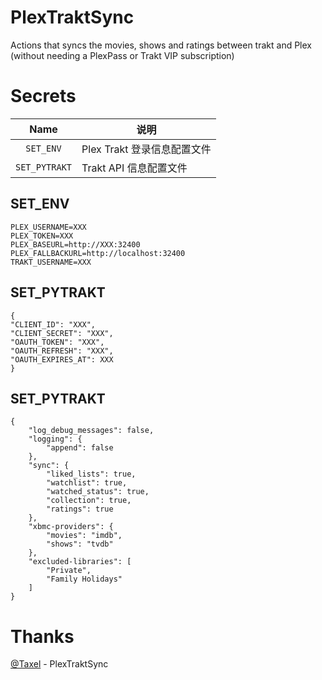 # PlexTraktSync
Actions that syncs the movies, shows and ratings between trakt and Plex (without needing a PlexPass or Trakt VIP subscription)

# Secrets

| Name                  | 说明                         |
| :-------------------: | ---------------------------- |
| `SET_ENV`             |   Plex Trakt 登录信息配置文件   |
| `SET_PYTRAKT`         |   Trakt API 信息配置文件       |

## SET_ENV
```
PLEX_USERNAME=XXX
PLEX_TOKEN=XXX
PLEX_BASEURL=http://XXX:32400
PLEX_FALLBACKURL=http://localhost:32400
TRAKT_USERNAME=XXX
```

## SET_PYTRAKT
```
{
"CLIENT_ID": "XXX",
"CLIENT_SECRET": "XXX",
"OAUTH_TOKEN": "XXX",
"OAUTH_REFRESH": "XXX",
"OAUTH_EXPIRES_AT": XXX
}
```

## SET_PYTRAKT
```
{
    "log_debug_messages": false,
    "logging": {
        "append": false
    },
    "sync": {
        "liked_lists": true,
        "watchlist": true,
        "watched_status": true,
        "collection": true,
        "ratings": true
    },
    "xbmc-providers": {
        "movies": "imdb",
        "shows": "tvdb"
    },
    "excluded-libraries": [
        "Private",
        "Family Holidays"
    ]
}
```

# Thanks

[@Taxel](https://github.com/Taxel/PlexTraktSync)  - PlexTraktSync
